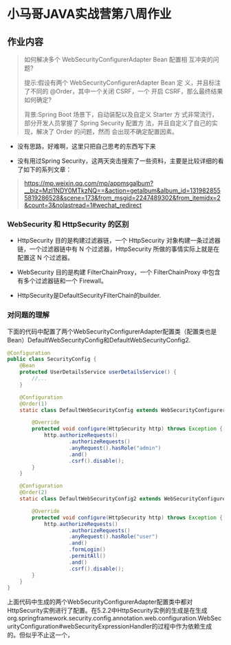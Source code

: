 # 小马哥JAVA实战营第八周作业


## 作业内容


> 如何解决多个 WebSecurityConfigurerAdapter Bean 配置相 互冲突的问题?
>
> 提示:假设有两个 WebSecurityConfigurerAdapter Bean 定 义，并且标注了不同的 @Order，其中一个关闭 CSRF，一个 开启 CSRF，那么最终结果如何确定?
>
> 背景:Spring Boot 场景下，自动装配以及自定义 Starter 方 式非常流行，部分开发人员掌握了 Spring Security 配置方 法，并且自定义了自己的实现，解决了 Order 的问题，然而 会出现不确定配置因素。

- 没有思路，好难啊，这里只把自己思考的东西写下来

- 没有用过Spring Security，这两天突击搜索了一些资料，主要是比较详细的看了如下的系列文章：

> https://mp.weixin.qq.com/mp/appmsgalbum?__biz=MzI1NDY0MTkzNQ==&action=getalbum&album_id=1319828555819286528&scene=173&from_msgid=2247489302&from_itemidx=2&count=3&nolastread=1#wechat_redirect

### WebSecurity 和 HttpSecurity 的区别

- HttpSecurity 目的是构建过滤器链，一个 HttpSecurity 对象构建一条过滤器链，一个过滤器链中有 N 个过滤器，HttpSecurity 所做的事情实际上就是在配置这 N 个过滤器。

- WebSecurity 目的是构建 FilterChainProxy，一个 FilterChainProxy 中包含有多个过滤器链和一个 Firewall。

- HttpSecurity是DefaultSecurityFilterChain的builder. 

### 对问题的理解

下面的代码中配置了两个WebSecurityConfigurerAdapter配置类（配置类也是Bean）DefaultWebSecurityConfig和DefaultWebSecurityConfig2.

```java
@Configuration
public class SecurityConfig {
    @Bean
    protected UserDetailsService userDetailsService() {
        //...
    }

    @Configuration
    @Order(1)
    static class DefaultWebSecurityConfig extends WebSecurityConfigurerAdapter {

        @Override
        protected void configure(HttpSecurity http) throws Exception {
            http.authorizeRequests()
                    .authorizeRequests()
                    .anyRequest().hasRole("admin")
                    .and()
                    .csrf().disable();
        }
    }

    @Configuration
    @Order(2)
    static class DefaultWebSecurityConfig2 extends WebSecurityConfigurerAdapter {

        @Override
        protected void configure(HttpSecurity http) throws Exception {
            http.authorizeRequests()
                    .authorizeRequests()
                    .anyRequest().hasRole("user")
                    .and()
                    .formLogin()
                    .permitAll()
                    .and()
                    .csrf().disable();
        }
    }
}
```

上面代码中生成的两个WebSecurityConfigurerAdapter配置类中都对HttpSecurity实例进行了配置。在5.2.2中HttpSecurity实例的生成是在生成org.springframework.security.config.annotation.web.configuration.WebSecurityConfiguration#webSecurityExpressionHandler的过程中作为依赖生成的。但似乎不止这一个，